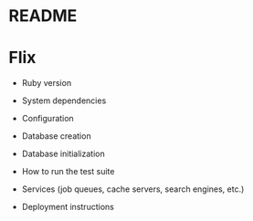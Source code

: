 # README

# Flix

* Ruby version

* System dependencies

* Configuration

* Database creation

* Database initialization

* How to run the test suite

* Services (job queues, cache servers, search engines, etc.)

* Deployment instructions

